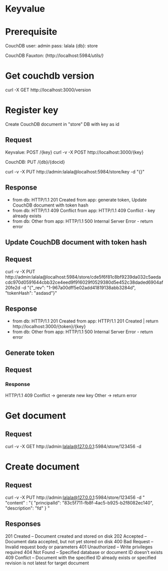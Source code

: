 Keyvalue
========

# Prerequisite

CouchDB
user: admin
pass: lalala
{db}: store

CouchDB Fauxton: (http://localhost:5984/_utils/)_

# Get couchdb version

curl -X GET http://localhost:3000/version

# Register key

Create CouchDB document in "store" DB with key as id

## Request

Keyvalue: POST /{key}
curl -v -X POST http://localhost:3000/{key}

CouchDB: PUT /{db}/{docid}

curl -v -X PUT http://admin:lalala@localhost:5984/store/key -d "{}"

## Response


* from db: HTTP/1.1 201 Created
  from app: generate token, Update CouchDB document with token hash
* from db: HTTP/1.1 409 Conflict
  from app: HTTP/1.1 409 Conflict - key already exists
* from db: Other
  from app: HTTP/1.1 500 Internal Server Error - return error

## Update CouchDB document with token hash
## Request

curl -v -X PUT http://admin:lalala@localhost:5984/store/cde5f6f81c8bf9239da032c5aedacdc970d0591644cbb32ce4eed9f916029f0529380d5e452c38daded6904af20fe2d -d "{\"\_rev\": \"1-967a00dff5e02add41819138abb3284d\", \"tokenHash\": \"asdasd\"}"

## Response
* from db: HTTP/1.1 201 Created
from app: HTTP/1.1 201 Created | return http://localhost:3000/{token}/{key}
* from db: Other
from app: HTTP/1.1 500 Internal Server Error - return error







## Generate token
## Request
### Response

HTTP/1.1 409 Conflict -> generate new key
Other -> return error


# Get document

## Request

curl -v -X GET http://admin:lalala@127.0.0.1:5984/store/123456 -d

# Create document

## Request

curl -v -X PUT http://admin:lalala@127.0.0.1:5984/store/123456 -d "
\"content\" : \"{ 
\"principalId\": \"83c5f711-fb8f-4ac5-b925-b2f8082ec140\", 
\"description\": \"fd\" 
}
"

## Responses

201 Created – Document created and stored on disk
202 Accepted – Document data accepted, but not yet stored on disk
400 Bad Request – Invalid request body or parameters
401 Unauthorized – Write privileges required
404 Not Found – Specified database or document ID doesn’t exists
409 Conflict – Document with the specified ID already exists or specified revision is not latest for target document
